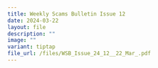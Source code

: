 ```yaml
---
title: Weekly Scams Bulletin Issue 12
date: 2024-03-22
layout: file
description: ""
image: ""
variant: tiptap
file_url: /files/WSB_Issue_24_12__22_Mar_.pdf
---
```

